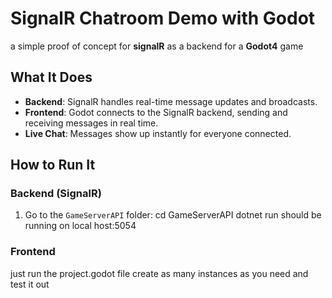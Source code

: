 # SignalR Chatroom Demo with Godot

a simple proof of concept for **signalR** as a backend for a **Godot4** game

## What It Does

- **Backend**: SignalR handles real-time message updates and broadcasts.
- **Frontend**: Godot connects to the SignalR backend, sending and receiving messages in real time.
- **Live Chat**: Messages show up instantly for everyone connected.

## How to Run It

### Backend (SignalR)

1. Go to the `GameServerAPI` folder:
   cd GameServerAPI
   dotnet run
   should be running on local host:5054

### Frontend
just run the project.godot file create as many instances as you need and test it out